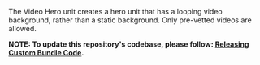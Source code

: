 The Video Hero unit creates a hero unit that has a looping video background, rather than a static background. Only pre-vetted videos are allowed. 

**NOTE: To update this repository's codebase, please follow: [Releasing Custom Bundle Code](https://github.com/CuBoulder/express_documentation/blob/master/docs/custom_bundle_releases.md#how-to-succesfully-update-a-custom-bundles-code).**
